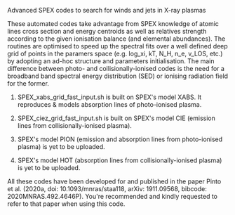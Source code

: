 Advanced SPEX codes to search for winds and jets in X-ray plasmas

These automated codes take advantage from SPEX knowledge of atomic lines cross section and energy centroids as well as relatives strength according to the given ionisation balance (and elemental abundances). The routines are optimised to speed up the spectral fits over a well defined deep grid of points in the paramers space (e.g. log_xi, kT, N_H, n_e, v_LOS, etc.) by adopting an ad-hoc structure and parameters initialisation. The main difference between photo- and collisionally-ionised codes is the need for a broadband band spectral energy distribution (SED) or ionising radiation field for the former.

1) SPEX_xabs_grid_fast_input.sh is built on SPEX's model XABS. It reproduces & models absorption lines of photo-ionised plasma.

2) SPEX_ciez_grid_fast_input.sh is built on SPEX's model CIE (emission lines from collisionally-ionised plasma).

3) SPEX's model PION (emission and absorption lines from photo-ionised plasma) is yet to be uploaded.

4) SPEX's model HOT (absorption lines from collisionally-ionised plasma) is yet to be uploaded.

All these codes have been developed for and published in the paper Pinto et al. (2020a, doi: 10.1093/mnras/staa118, arXiv: 1911.09568, bibcode: 2020MNRAS.492.4646P). You're recommended and kindly requested to refer to that paper when using this code.
